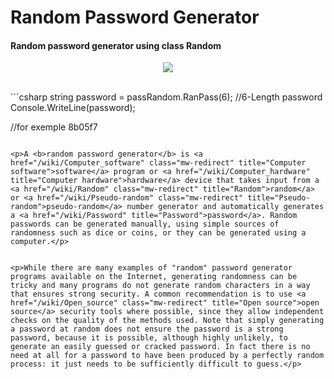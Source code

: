 # Random Password Generator
#### Random password generator using class Random
<p align="center">
<img src="http://files.sharenator.com/babykick_Random_Pics_P-s340x301-60511.jpg">
</p>
<br>
```csharp
string password = passRandom.RanPass(6);
//6-Length password
Console.WriteLine(password);

//for exemple 8b05f7
```

<p>A <b>random password generator</b> is <a href="/wiki/Computer_software" class="mw-redirect" title="Computer software">software</a> program or <a href="/wiki/Computer_hardware" title="Computer hardware">hardware</a> device that takes input from a <a href="/wiki/Random" class="mw-redirect" title="Random">random</a> or <a href="/wiki/Pseudo-random" class="mw-redirect" title="Pseudo-random">pseudo-random</a> number generator and automatically generates a <a href="/wiki/Password" title="Password">password</a>. Random passwords can be generated manually, using simple sources of randomness such as dice or coins, or they can be generated using a computer.</p>


<p>While there are many examples of "random" password generator programs available on the Internet, generating randomness can be tricky and many programs do not generate random characters in a way that ensures strong security. A common recommendation is to use <a href="/wiki/Open_source" class="mw-redirect" title="Open source">open source</a> security tools where possible, since they allow independent checks on the quality of the methods used. Note that simply generating a password at random does not ensure the password is a strong password, because it is possible, although highly unlikely, to generate an easily guessed or cracked password. In fact there is no need at all for a password to have been produced by a perfectly random process: it just needs to be sufficiently difficult to guess.</p>
